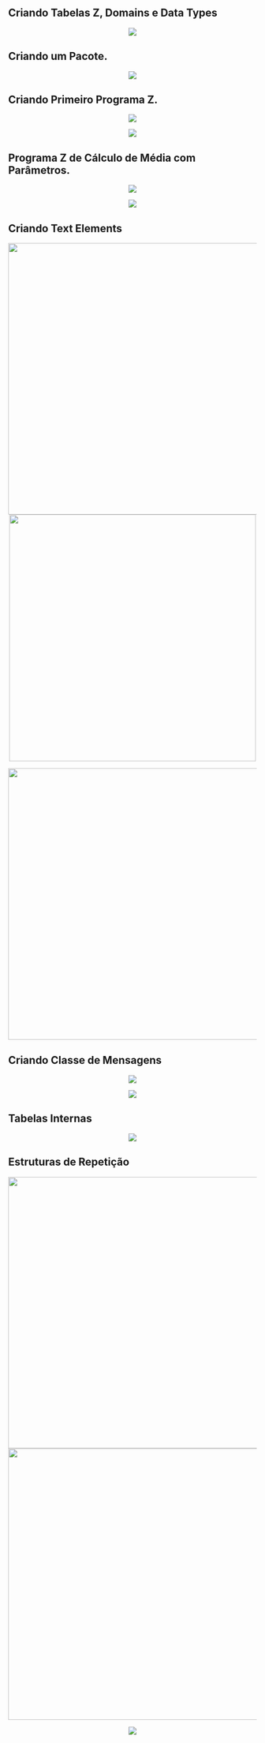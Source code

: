 ## Criando Tabelas Z, Domains e Data Types
<p align="center">
<img src="/assets/TabelaZ.png" >
</p>

## Criando um Pacote.
<p align="center">
<img src="/assets/Criando_Pacote.png" >
</p>

## Criando Primeiro Programa Z.
<p align="center">
<img src="/assets/PrimeiroProg.png" >
</p>

<p align="center">
<img src="/assets/PrimeiroProgII.png" >
</p>

## Programa Z de Cálculo de Média com Parâmetros.
<p align="center">
<img src="/assets/Parametros.png" >
</p>

<p align="center">
<img src="/assets/ParametrosII.png" >
</p>

## Criando Text Elements

<p align="center">
  <img src="/assets/TextSymbol.png" width="550"/>
  <img src="/assets/TextSymbol2.png" width="500"/>
</p>

<p align="center">
<img src="/assets/TextSymbol3.png" width="550">
</p>


## Criando Classe de Mensagens

<p align="center">
<img src="/assets/ClasseMensagem.png" >
</p>

<p align="center">
<img src="/assets/ClasseMensagem.png" >
</p>

## Tabelas Internas

<p align="center">
<img src="/assets/TabelaInterna.png" >
</p>

## Estruturas de Repetição

<p align="center">
  <img src="/assets/Do.png" width="550"/>
  <img src="/assets/while.png" width="550"/>
</p>

<p align="center">
<img src="/assets/Loop.png">
</p>



